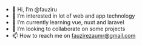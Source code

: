 - 👋 Hi, I’m @fauziru
- 👀 I’m interested in lot of web and app technology
- 🌱 I’m currently learning vue, nuxt and laravel
- 💞️ I’m looking to collaborate on some projects
- 📫 How to reach me on fauzirezaumr@gmail.com

<!---
fauziru/fauziru is a ✨ special ✨ repository because its `README.md` (this file) appears on your GitHub profile.
You can click the Preview link to take a look at your changes.
--->
